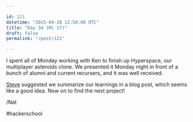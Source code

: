 ```yaml
---

id: 121
datetime: "2015-04-28 12:58:08 UTC"
title: "Day 34 (RC 17)"
draft: false
permalink: "/post/121"

---
```


I spent all of Monday working with Ken to finish up Hyperspace, our multiplayer asteroids clone. We presented it Monday night in front of a bunch of alumni and current recursers, and it was well received.

[Steve](https://twitter.com/ifosteve) suggested we summarize our learnings in a blog post, which seems like a good idea. Now on to find the next project!

/Nat

#hackerschool

